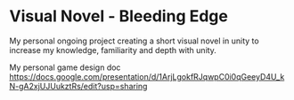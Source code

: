 # Visual Novel - Bleeding Edge

My personal ongoing project creating a short visual novel in unity to increase my knowledge, familiarity and depth with unity.

My personal game design doc
https://docs.google.com/presentation/d/1ArjLgokfRJqwpC0i0qGeeyD4U_kN-gA2xjUJUukztRs/edit?usp=sharing
